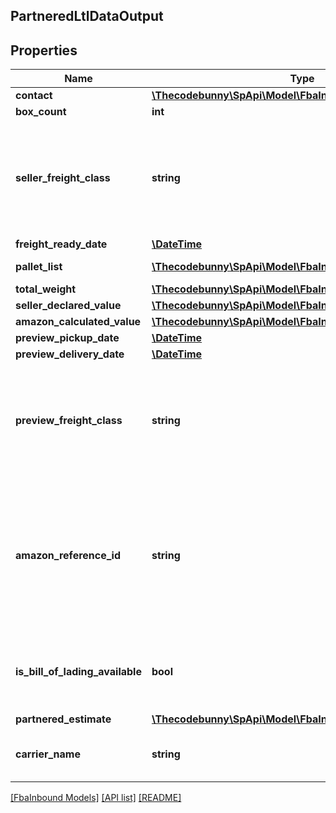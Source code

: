 ## PartneredLtlDataOutput

## Properties

Name | Type | Description | Notes
------------ | ------------- | ------------- | -------------
**contact** | [**\Thecodebunny\SpApi\Model\FbaInbound\Contact**](Contact.md) |  |
**box_count** | **int** |  |
**seller_freight_class** | **string** | The freight class of the shipment. For information about determining the freight class, contact the carrier. | [optional]
**freight_ready_date** | [**\DateTime**](\DateTime.md) |  |
**pallet_list** | [**\Thecodebunny\SpApi\Model\FbaInbound\Pallet[]**](Pallet.md) | A list of pallet information. |
**total_weight** | [**\Thecodebunny\SpApi\Model\FbaInbound\Weight**](Weight.md) |  |
**seller_declared_value** | [**\Thecodebunny\SpApi\Model\FbaInbound\Amount**](Amount.md) |  | [optional]
**amazon_calculated_value** | [**\Thecodebunny\SpApi\Model\FbaInbound\Amount**](Amount.md) |  | [optional]
**preview_pickup_date** | [**\DateTime**](\DateTime.md) |  |
**preview_delivery_date** | [**\DateTime**](\DateTime.md) |  |
**preview_freight_class** | **string** | The freight class of the shipment. For information about determining the freight class, contact the carrier. |
**amazon_reference_id** | **string** | A unique identifier created by Amazon that identifies this Amazon-partnered, Less Than Truckload/Full Truckload (LTL/FTL) shipment. |
**is_bill_of_lading_available** | **bool** | Indicates whether the bill of lading for the shipment is available. |
**partnered_estimate** | [**\Thecodebunny\SpApi\Model\FbaInbound\PartneredEstimate**](PartneredEstimate.md) |  | [optional]
**carrier_name** | **string** | The carrier for the inbound shipment. |

[[FbaInbound Models]](../) [[API list]](../../Api) [[README]](../../../README.md)
